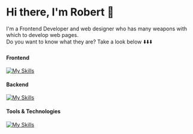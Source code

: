 # Hi there, I'm Robert 👋

I'm a Frontend Developer and web designer who has many weapons with which to develop web pages.<br/>Do you want to know what they are? Take a look below ⬇️⬇️⬇️

#### Frontend
[![My Skills](https://skillicons.dev/icons?i=react,ts,js,html,css,sass)](https://skillicons.dev)

#### Backend
[![My Skills](https://skillicons.dev/icons?i=express,mongodb,nodejs)](https://skillicons.dev)

#### Tools & Technologies
[![My Skills](https://skillicons.dev/icons?i=git,github,figma,ps,ai)](https://skillicons.dev)

<!--
**robertcach/robertcach** is a ✨ _special_ ✨ repository because its `README.md` (this file) appears on your GitHub profile.

Here are some ideas to get you started:

- 🔭 I’m currently working on ...
- 🌱 I’m currently learning ...
- 👯 I’m looking to collaborate on ...
- 🤔 I’m looking for help with ...
- 💬 Ask me about ...
- 📫 How to reach me: ...
- 😄 Pronouns: ...
- ⚡ Fun fact: ...
-->
